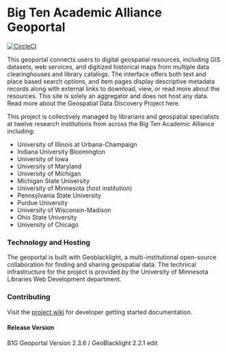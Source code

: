 # Big Ten Academic Alliance Geoportal

[![CircleCI](https://circleci.com/gh/BTAA-Geospatial-Data-Project/geoportal.svg?style=svg)](https://circleci.com/gh/BTAA-Geospatial-Data-Project/geoportal)

This geoportal connects users to digital geospatial resources, including GIS datasets, web services, and digitized historical maps from multiple data clearinghouses and library catalogs. The interface offers both text and place based search options, and item pages display descriptive metadata records along with external links to download, view, or read more about the resources. This site is solely an aggregator and does not host any data. Read more about the Geospatial Data Discovery Project here.

This project is collectively managed by librarians and geospatial specialists at twelve research institutions from across the Big Ten Academic Alliance including:

* University of Illinois at Urbana­-Champaign
* Indiana University Bloomington
* University of Iowa
* University of Maryland
* University of Michigan
* Michigan State University
* University of Minnesota (host institution)
* Pennsylvania State University
* Purdue University
* University of Wisconsin-­Madison
* Ohio State University
* University of Chicago

### Technology and Hosting

The geoportal is built with Geoblacklight, a multi-institutional open-source collaboration for finding and sharing geospatial data. The technical infrastructure for the project is provided by the University of Minnesota Libraries Web Development department.

### Contributing
Visit the [project wiki](https://github.com/BTAA-Geospatial-Data-Project/geoportal/wiki) for developer getting started documentation.

#### Release Version

B1G Geoportal Version 2.3.6 / GeoBlacklight 2.2.1
edit
